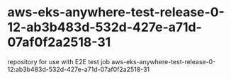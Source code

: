 # aws-eks-anywhere-test-release-0-12-ab3b483d-532d-427e-a71d-07af0f2a2518-31
repository for use with E2E test job aws-eks-anywhere-test-release-0-12:ab3b483d-532d-427e-a71d-07af0f2a2518-31
